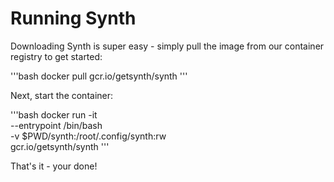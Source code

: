 # Running Synth

Downloading Synth is super easy - simply pull the image from our container registry to get started:

'''bash
docker pull gcr.io/getsynth/synth
'''

Next, start the container:

'''bash
docker run -it \
           --entrypoint /bin/bash \
           -v $PWD/synth:/root/.config/synth:rw \
           gcr.io/getsynth/synth
'''


That's it - your done!
